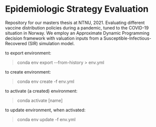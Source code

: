 # Epidemiologic Strategy Evaluation

Repository for our masters thesis at NTNU, 2021. Evaluating different vaccine distribution policies during a pandemic, tuned to the COVID-19 situation in Norway. We employ an Approximate Dynamic Programming decision framework with valuation inputs from a Susceptible-Infectious-Recovered (SIR) simulation model.

to export environment:
> conda env export --from-history > env.yml

to create environment:
> conda env create -f env.yml

to activate (a created) environment:
> conda activate [name]

to update environment, when activated:
>conda env update -f env.yml

